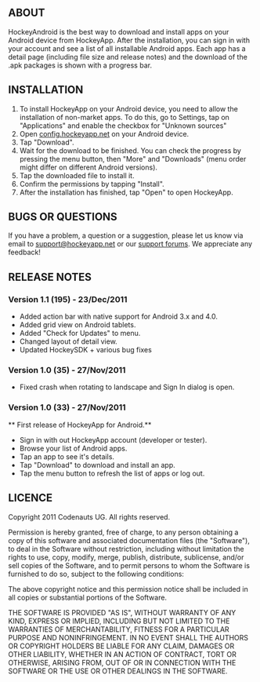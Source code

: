 ## ABOUT

HockeyAndroid is the best way to download and install apps on your Android device from HockeyApp. After the installation, you can sign in with your account and see a list of all installable Android apps. Each app has a detail page (including file size and release notes) and the download of the .apk packages is shown with a progress bar.

## INSTALLATION

1. To install HockeyApp on your Android device, you need to allow the installation of non-market apps. To do this, go to Settings, tap on "Applications" and enable the checkbox for "Unknown sources"
2. Open [config.hockeyapp.net](http://config.hockeyapp.net) on your Android device.
3. Tap "Download". 
4. Wait for the download to be finished. You can check the progress by pressing the menu button, then "More" and "Downloads" (menu order might differ on different Android versions).
5. Tap the downloaded file to install it. 
6. Confirm the permissions by tapping "Install".
7. After the installation has finished, tap "Open" to open HockeyApp.

## BUGS OR QUESTIONS

If you have a problem, a question or a suggestion, please let us know via email to support@hockeyapp.net or our [support forums](http://support.hockeyapp.net). We appreciate any feedback!

## RELEASE NOTES

### Version 1.1 (195) - 23/Dec/2011

* Added action bar with native support for Android 3.x and 4.0.
* Added grid view on Android tablets.
* Added "Check for Updates" to menu.
* Changed layout of detail view.
* Updated HockeySDK + various bug fixes

### Version 1.0 (35) - 27/Nov/2011

* Fixed crash when rotating to landscape and Sign In dialog is open.

### Version 1.0 (33) - 27/Nov/2011

** First release of HockeyApp for Android.**

* Sign in with out HockeyApp account (developer or tester).
* Browse your list of Android apps.
* Tap an app to see it's details.
* Tap "Download" to download and install an app.
* Tap the menu button to refresh the list of apps or log out.

## LICENCE

Copyright 2011 Codenauts UG. All rights reserved.

Permission is hereby granted, free of charge, to any person obtaining a copy
of this software and associated documentation files (the "Software"), to deal
in the Software without restriction, including without limitation the rights
to use, copy, modify, merge, publish, distribute, sublicense, and/or sell
copies of the Software, and to permit persons to whom the Software is
furnished to do so, subject to the following conditions:

The above copyright notice and this permission notice shall be included in
all copies or substantial portions of the Software.

THE SOFTWARE IS PROVIDED "AS IS", WITHOUT WARRANTY OF ANY KIND, EXPRESS OR
IMPLIED, INCLUDING BUT NOT LIMITED TO THE WARRANTIES OF MERCHANTABILITY,
FITNESS FOR A PARTICULAR PURPOSE AND NONINFRINGEMENT. IN NO EVENT SHALL THE
AUTHORS OR COPYRIGHT HOLDERS BE LIABLE FOR ANY CLAIM, DAMAGES OR OTHER
LIABILITY, WHETHER IN AN ACTION OF CONTRACT, TORT OR OTHERWISE, ARISING FROM,
OUT OF OR IN CONNECTION WITH THE SOFTWARE OR THE USE OR OTHER DEALINGS IN
THE SOFTWARE.

